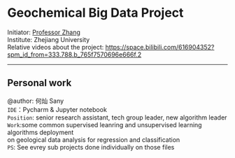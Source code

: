 # Geochemical Big Data Project
Initiator: [Professor Zhang](https://person.zju.edu.cn/zhangzhou) \
Institute: Zhejiang University                                    \
Relative videos about the project: https://space.bilibili.com/616904352?spm_id_from=333.788.b_765f7570696e666f.2 

------------------------

## Personal work
@author: 何灿 Sany \
`IDE`：Pycharm & Jupyter notebook \
`Position`: senior research assistant, tech group leader, new algorithm leader \
`Work`:some common supervised leanring and unsupervised learning algorithms deployment \
on geological data analysis for regression and classification \
`PS`: See evrey sub projects done individually on those files
